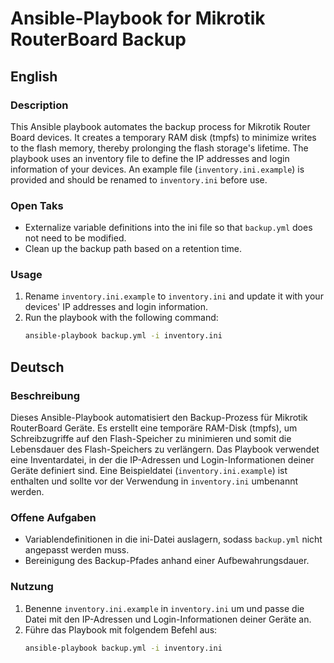 # Ansible-Playbook for Mikrotik RouterBoard Backup

## English

### Description

This Ansible playbook automates the backup process for Mikrotik Router Board devices. It creates a temporary RAM disk (tmpfs) to minimize writes to the flash memory, thereby prolonging the flash storage's lifetime. The playbook uses an inventory file to define the IP addresses and login information of your devices. An example file (`inventory.ini.example`) is provided and should be renamed to `inventory.ini` before use.

### Open Taks

- Externalize variable definitions into the ini file so that `backup.yml` does not need to be modified.
- Clean up the backup path based on a retention time.

### Usage

1. Rename `inventory.ini.example` to `inventory.ini` and update it with your devices' IP addresses and login information.
2. Run the playbook with the following command:
   ```bash
   ansible-playbook backup.yml -i inventory.ini

## Deutsch

### Beschreibung

Dieses Ansible-Playbook automatisiert den Backup-Prozess für Mikrotik RouterBoard Geräte. Es erstellt eine temporäre RAM-Disk (tmpfs), um Schreibzugriffe auf den Flash-Speicher zu minimieren und somit die Lebensdauer des Flash-Speichers zu verlängern. Das Playbook verwendet eine Inventardatei, in der die IP-Adressen und Login-Informationen deiner Geräte definiert sind. Eine Beispieldatei (`inventory.ini.example`) ist enthalten und sollte vor der Verwendung in `inventory.ini` umbenannt werden.

### Offene Aufgaben

- Variablendefinitionen in die ini-Datei auslagern, sodass `backup.yml` nicht angepasst werden muss.
- Bereinigung des Backup-Pfades anhand einer Aufbewahrungsdauer.

### Nutzung

1. Benenne `inventory.ini.example` in `inventory.ini` um und passe die Datei mit den IP-Adressen und Login-Informationen deiner Geräte an.
2. Führe das Playbook mit folgendem Befehl aus:
   ```bash
   ansible-playbook backup.yml -i inventory.ini
